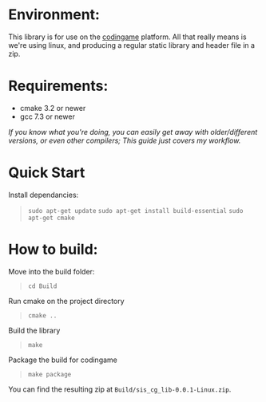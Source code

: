 
# Environment:
This library is for use on the [codingame](codingame.com/work) platform. All that really means is we're using linux, and producing a regular static library and header file in a zip.

# Requirements:
- cmake 3.2 or newer
- gcc 7.3 or newer

_If you know what you're doing, you can easily get away with older/different versions, or even other compilers; This guide just covers my workflow._

# Quick Start

Install dependancies: 

> `sudo apt-get update`
> `sudo apt-get install build-essential`
> `sudo apt-get cmake`

# How to build:

Move into the build folder:

> `cd Build`

Run cmake on the project directory

> `cmake ..`

Build the library

> `make`

Package the build for codingame

> `make package`

You can find the resulting zip at `Build/sis_cg_lib-0.0.1-Linux.zip`.